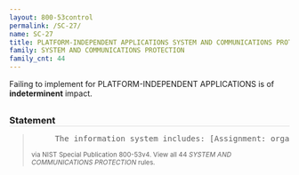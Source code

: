 ```yaml
---
layout: 800-53control
permalink: /SC-27/
name: SC-27
title: PLATFORM-INDEPENDENT APPLICATIONS SYSTEM AND COMMUNICATIONS PROTECTION
family: SYSTEM AND COMMUNICATIONS PROTECTION
family_cnt: 44
---
```

<p class="text-">Failing to implement for PLATFORM-INDEPENDENT APPLICATIONS is of <b>indeterminent</b> impact.</p>

<h3 style="border-bottom:1px solid #ddd;margin:30px 0 8px 0;">Statement</h3>
<blockquote>
<pre>     The information system includes: [Assignment: organization-defined platform-independent applications]. 
</pre>
<p><small>via NIST Special Publication 800-53v4. View all 44 <i>SYSTEM AND COMMUNICATIONS PROTECTION</i> rules. <a href="/cce/ssg/group/$Group_id"><span class="glyphicon glyphicon-link"></span></a> </small></p>
</blockquote>

